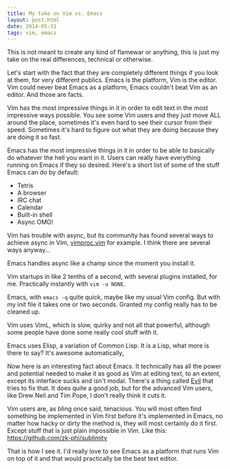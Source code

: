 ```yaml
---
title: My take on Vim vs. Emacs
layout: post.html
date: 2014-05-31
tags: vim, emacs
---
```


This is not meant to create any kind of flamewar or anything, this is just my
take on the real differences, technical or otherwise.

Let's start with the fact that they are completely different things if you look
at them, for very different publics.  Emacs is the platform, Vim is the editor.
Vim could never beat Emacs as a platform, Emacs couldn't beat Vim as an editor.
And those are facts.

Vim has the most impressive things in it in order to edit text in the most
impressive ways possible.  You see some Vim users and they just move ALL around
the place, sometimes it's even hard to see their cursor from their speed.
Sometimes it's hard to figure out what they are doing because they are doing it
so fast.

Emacs has the most impressive things in it in order to be able to basically do
whatever the hell you want in it.  Users can really have everything running on
Emacs if they so desired.  Here's a short list of some of the stuff Emacs can do
by default:

- Tetris
- A browser
- IRC chat
- Calendar
- Built-in shell
- Async OMG!

Vim has trouble with async, but its community has found several ways to achieve
async in Vim, [vimproc.vim][vimproc] for example.  I think there are several
ways anyway...

[vimproc]: https://github.com/Shougo/vimproc.vim

Emacs handles async like a champ since the moment you install it.

Vim startups in like 2 tenths of a second, with several plugins installed, for
me.  Practically instantly with `vim -u NONE`.

Emacs, with `emacs -q` quite quick, maybe like my usual Vim config.  But with my
init file it takes one or two seconds.  Granted my config really has to be
cleaned up.

Vim uses VimL, which is slow, quirky and not all that powerful, although some
people have done some really cool stuff with it.

Emacs uses Elisp, a variation of Common Lisp.  It is a Lisp, what more is there
to say?  It's awesome automatically[.][clojure]

[clojure]: http://clojure.org/

Now here is an interesting fact about Emacs.  It technically has all the power
and potential needed to make it as good as Vim at editing text, to an extent,
except its interface sucks and isn't modal.  There's a thing called [Evil][evil]
that tries to fix that.  It does quite a good job, but for the advanced Vim
users, like Drew Neil and Tim Pope, I don't really think it cuts it.

[evil]: http://www.emacswiki.org/emacs/Evil

Vim users are, as bling once said, tenacious.  You will most often find
something be implemented in Vim first before it's implemented in Emacs, no
matter how hacky or dirty the method is, they will most certainly do it first.
Except stuff that is just plain impossible in Vim. Like this:
<https://github.com/zk-phi/sublimity>

That is how I see it. I'd really love to see Emacs as a platform that runs Vim
on top of it and that would practically be the best text editor.
